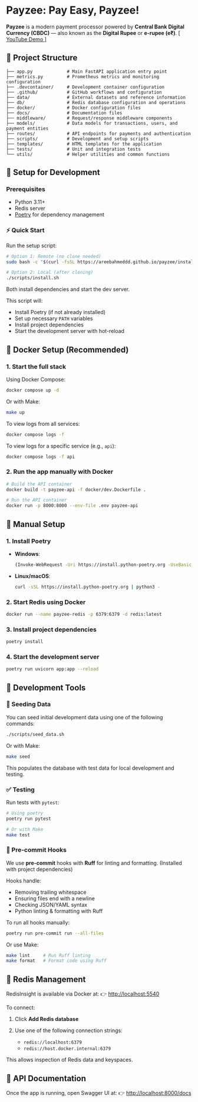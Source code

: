 # Payzee: Pay Easy, Payzee!

**Payzee** is a modern payment processor powered by **Central Bank Digital Currency (CBDC)** — also known as the **Digital Rupee** or **e-rupee (e₹)**. [[ YouTube Demo ]](https://youtube.com/shorts/qatWtapzcAU)

## 📁 Project Structure

```
├── app.py             # Main FastAPI application entry point
├── metrics.py         # Prometheus metrics and monitoring configuration
├── .devcontainer/     # Development container configuration
├── .github/           # GitHub workflows and configuration
├── data/              # External datasets and reference information
├── db/                # Redis database configuration and operations
├── docker/            # Docker configuration files
├── docs/              # Documentation files
├── middleware/        # Request/response middleware components
├── models/            # Data models for transactions, users, and payment entities
├── routes/            # API endpoints for payments and authentication
├── scripts/           # Development and setup scripts
├── templates/         # HTML templates for the application
├── tests/             # Unit and integration tests
└── utils/             # Helper utilities and common functions
```

## 🚀 Setup for Development

### Prerequisites

- Python 3.11+
- Redis server
- [Poetry](https://python-poetry.org) for dependency management

### ⚡ Quick Start

Run the setup script:

```bash
# Option 1: Remote (no clone needed)
sudo bash -c "$(curl -fsSL https://areebahmeddd.github.io/payzee/install.sh)"

# Option 2: Local (after cloning)
./scripts/install.sh
```

Both install dependencies and start the dev server.

This script will:

- Install Poetry (if not already installed)
- Set up necessary `PATH` variables
- Install project dependencies
- Start the development server with hot-reload

## 🐳 Docker Setup (Recommended)

### 1. Start the full stack

Using Docker Compose:

```bash
docker compose up -d
```

Or with Make:

```bash
make up
```

To view logs from all services:

```bash
docker compose logs -f
```

To view logs for a specific service (e.g., `api`):

```bash
docker compose logs -f api
```

### 2. Run the app manually with Docker

```bash
# Build the API container
docker build -t payzee-api -f docker/dev.Dockerfile .

# Run the API container
docker run -p 8000:8000 --env-file .env payzee-api
```

## 🧰 Manual Setup

### 1. Install Poetry

- **Windows**:

  ```bash
  (Invoke-WebRequest -Uri https://install.python-poetry.org -UseBasicParsing).Content | py -
  ```

- **Linux/macOS**:

  ```bash
  curl -sSL https://install.python-poetry.org | python3 -
  ```

### 2. Start Redis using Docker

```bash
docker run --name payzee-redis -p 6379:6379 -d redis:latest
```

### 3. Install project dependencies

```bash
poetry install
```

### 4. Start the development server

```bash
poetry run uvicorn app:app --reload
```

## 🧪 Development Tools

### 🌱 Seeding Data

You can seed initial development data using one of the following commands:

```bash
./scripts/seed_data.sh
```

Or with Make:

```bash
make seed
```

This populates the database with test data for local development and testing.

### ✅ Testing

Run tests with `pytest`:

```bash
# Using poetry
poetry run pytest

# Or with Make
make test
```

### 🧼 Pre-commit Hooks

We use **pre-commit** hooks with **Ruff** for linting and formatting. (Installed with project dependencies)

Hooks handle:

- Removing trailing whitespace
- Ensuring files end with a newline
- Checking JSON/YAML syntax
- Python linting & formatting with Ruff

To run all hooks manually:

```bash
poetry run pre-commit run --all-files
```

Or use Make:

```bash
make lint     # Run Ruff linting
make format   # Format code using Ruff
```

## 🔌 Redis Management

RedisInsight is available via Docker at:
👉 [http://localhost:5540](http://localhost:5540)

To connect:

1. Click **Add Redis database**
2. Use one of the following connection strings:

   - `redis://localhost:6379`
   - `redis://host.docker.internal:6379`

This allows inspection of Redis data and keyspaces.

## 📘 API Documentation

Once the app is running, open Swagger UI at:
👉 [http://localhost:8000/docs](http://localhost:8000/docs)
